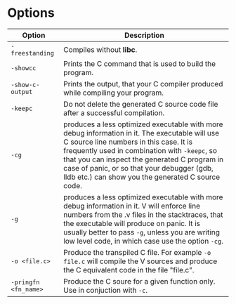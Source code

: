 
# Options

| Option | Description |
| --- | --- |
| `-freestanding` | Compiles without **libc**. |
| `-showcc` | Prints the C command that is used to build the program. |
| `-show-c-output` | Prints the output, that your C compiler produced while compiling your program. |
| `-keepc` | Do not delete the generated C source code file after a successful compilation. |
| `-cg` | produces a less optimized executable with more debug information in it. The executable will use C source line numbers in this case. It is frequently used in combination with `-keepc`, so that you can inspect the generated C program in case of panic, or so that your debugger (gdb, lldb etc.) can show you the generated C source code. |
| `-g` | produces a less optimized executable with more debug information in it. V will enforce line numbers from the .v files in the stacktraces, that the executable will produce on panic. It is usually better to pass `-g`, unless you are writing low level code, in which case use the option `-cg`. |
| `-o <file.c>` | Produce the transpiled C file. For example `-o file.c` will compile the V sources and produce the C equivalent code in the file "file.c". |
| `-pringfn <fn_name>` | Produce the C soure for a given function only. Use in conjuction with `-c`. |



